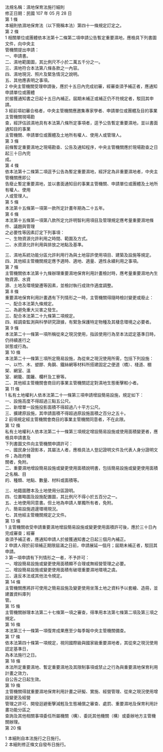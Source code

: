 法規名稱：濕地保育法施行細則  
修正日期：民國 107 年 05 月 28 日  
第 1 條  
本細則依濕地保育法（以下簡稱本法）第四十一條規定訂定之。  
第 2 條  
1 相關單位或團體依本法第十二條第二項申請公告暫定重要濕地，應檢具下列書圖文件，向中央主  
管機關提出申請：  
一、申請書。  
二、濕地範圍圖，其比例尺不小於二萬五千分之一。  
三、濕地符合本法第八條各款之一內容。  
四、濕地現況、照片及緊急情況之說明。  
五、其他應表明之事項。  
2 中央主管機關受理申請後，應於十五日內完成初審，經審查須予補正者，應通知申請單位或團體  
於接獲通知書之日起十五日內補正。屆期未補正或補正仍不符規定者，駁回其申請。  
3 經前項初審合格者，中央主管機關應邀集專家學者、申請單位或團體及目的事業主管機關現場勘  
查，經評估該濕地具有本法第八條所定事項者，逕予公告暫定重要濕地，並以書面通知目的事業  
主管機關、申請單位或團體及土地所有權人、使用人或管理人。  
第 3 條  
前條暫定重要濕地之現場勘查、公告及通知程序，中央主管機關應於現場勘查之日起三十日內完  
成。  
第 4 條  
依本法第十二條第二項逕予公告為暫定重要濕地，經評定為非重要濕地者，中央主管機關應即公  
告廢止暫定重要濕地，並以書面通知目的事業主管機關、申請單位或團體及土地所有權人、使用  
人或管理人。  
第 5 條  
本法第十五條第一項第一款所定計畫年期為二十五年。  
第 6 條  
本法第十五條第一項第八款所定允許明智利用項目及管理規定應考量重要濕地條件、議題與管理  
之必要性等因素訂定下列事項：  
一、生物資源允許利用之時間、範圍及方式。  
二、水資源允許利用與排放之地點及基準。  


三、濕地系統功能分區允許利用行為與土地容許使用項目、建築及設施等規定。  
四、其他經主管機關規定應予適時、適地、適量、適性永續利用之事項。  
第 7 條  
主管機關依本法第十九條辦理重要濕地保育利用計畫檢討時，應考量重要濕地內生物資源、水資  
源、土地及環境變遷等因素，並檢討執行成效作適度調整。  
第 8 條  
重要濕地保育利用計畫遇有下列情形之一時，主管機關得隨時檢討變更或廢止：  
一、配合本法第九條規定。  
二、為避免重大災害之發生。  
三、配合本法第二十九條第二項規定。  
四、經調查監測與科學研究證據，有緊急保護特定物種及其棲息環境之必要者。  
第 9 條  
本法第二十一條第一項所稱從來之現況使用，指該使用行為至本法認定基準日時，仍持續進行之  
狀態或行為。  
第 10 條  
本法第二十一條第三項所定簡易設施，為從來之現況使用所需，包括下列設施：  
一、以竹、木、塑膠、角鋼、鐵絲網等材料所搭建固定之便道（橋）、棧道、棚架、網室、溫  
室、網籠、圍籬、欄杆及工寮等。  
二、其他經主管機關會商目的事業主管機關認定對濕地生態衝擊較小者。  
第 11 條  
1 私有土地權利人依本法第二十一條第三項申請增設簡易設施，規定如下：  
一、設施高度不得超過三點五公尺。  
二、新增單一設施投影面積不得超過八十平方公尺。  
三、擴建原設施，其申請面積不得超過原設施面積之百分之五十。  
2 前項規定經主管機關會商目的事業主管機關同意者，不在此限。  
第 12 條  
私有土地權利人依本法第二十一條第三項規定增設簡易設施或使用面積變更者，應檢具申請書及  
下列書圖文件向主管機關申請許可：  
一、國民身分證影本，其屬法人者，應檢具法人登記證明文件及代表人身分證明文件；為政府機  
關者，免附。  
二、重要濕地增設簡易設施或變更使用面積說明書，包括簡易設施或變更使用面積之名稱、目  
的、種類、地點、數量、材料或面積等。  


三、地籍圖謄本及土地使用分區證明。  
四、位置略圖及設施配置圖，其比例尺不得小於五百分之一。  
五、土地使用同意書。但土地為申請人單獨所有者，免附。  
六、簡易設施週邊環境現況。  
七、其他經主管機關規定之文件。  
第 13 條  
1 主管機關收受申請重要濕地增設簡易設施或變更使用面積許可後，應於三十日內完成審查；經審  
查須予補正者，應通知申請人於接獲通知書之日起三個月內補正。  
2 申請人得於前項補正期限屆滿之日前，申請展延一個月；屆期未補正者，駁回其申請。  
3 第一項申請有下列情形之一者，不予許可：  
一、增設簡易設施或變更使用面積顯不合理或無經營管理之必要。  
二、增設簡易設施或變更使用面積有破壞重要濕地環境之虞。  
三、違反本法或其他法令規定。  
第 14 條  
主管機關應將許可使用之簡易設施及變更使用坐落土地之資料予以套繪、造冊，並建置資料庫列  
管。  
第 15 條  
主管機關辦理本法第二十七條第一項之審查，得準用本法第七條第二項及第三項之規定。  
第 16 條  
本法第三十一條第一項復育成果應至少每季報中央主管機關備查。  
第 17 條  
依本法第四十條第一項規定，視同國際級與國家級重要濕地者，其從來之現況使用認定基準日，  
為本法施行之日。  
第 18 條  
本法所定重要濕地、暫定重要濕地及其限制事項或禁止之行為與重要濕地保育利用計畫之效力，  
自公告之日起生效。  
第 19 條  
主管機關得就重要濕地保育利用計畫之研擬、實施、經營管理、從來之現況使用增設變更及經營  
管理之許可、開發迴避衝擊減輕及生態補償之審查、處罰、重要濕地及保育利用計畫功能分區之  
查詢及其他相關事項委任所屬機關（構）、委託其他機關（構）或委辦地方主管機關辦理。  
第 20 條  


1 本細則自本法施行之日施行。  
2 本細則修正條文自發布日施行。  


